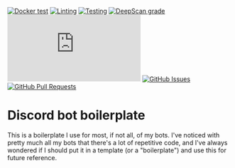 [![Docker test](https://img.shields.io/github/actions/workflow/status/promise/discord-bot-boilerplate/docker-compose-test.yml)](https://github.com/promise/discord-bot-boilerplate/actions/workflows/docker-compose-test.yml)
[![Linting](https://img.shields.io/github/actions/workflow/status/promise/discord-bot-boilerplate/linting.yml?label=quality)](https://github.com/promise/discord-bot-boilerplate/actions/workflows/linting.yml)
[![Testing](https://img.shields.io/github/actions/workflow/status/promise/discord-bot-boilerplate/testing.yml?label=test)](https://github.com/promise/discord-bot-boilerplate/actions/workflows/testing.yml)
[![DeepScan grade](https://deepscan.io/api/teams/16173/projects/23183/branches/695463/badge/grade.svg)](https://deepscan.io/dashboard#view=project&tid=16173&pid=23183&bid=695463)
[![discord.js version](https://img.shields.io/github/package-json/dependency-version/promise/discord-bot-boilerplate/discord.js)](https://www.npmjs.com/package/discord.js)
[![GitHub Issues](https://img.shields.io/github/issues-raw/promise/discord-bot-boilerplate.svg)](https://github.com/promise/discord-bot-boilerplate/issues)
[![GitHub Pull Requests](https://img.shields.io/github/issues-pr-raw/promise/discord-bot-boilerplate.svg)](https://github.com/promise/discord-bot-boilerplate/pulls)

# Discord bot boilerplate

This is a boilerplate I use for most, if not all, of my bots. I've noticed with pretty much all my bots that there's a lot of repetitive code, and I've always wondered if I should put it in a template (or a "boilerplate") and use this for future reference.

